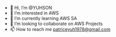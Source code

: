 - 👋 Hi, I’m @YUHSON
- 👀 I’m interested in AWS
- 🌱 I’m currently learning AWS SA
- 💞️ I’m looking to collaborate on AWS Projects
- 📫 How to reach me patriceyuh1978@gmail.com

<!---
YUHSON/YUHSON is a ✨ special ✨ repository because its `README.md` (this file) appears on your GitHub profile.
You can click the Preview link to take a look at your changes.
--->
